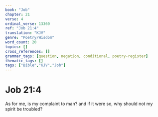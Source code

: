 ```yaml
---
book: "Job"
chapter: 21
verse: 4
ordinal_verse: 13360
ref: "Job 21:4"
translation: "KJV"
genre: "Poetry/Wisdom"
word_count: 20
topics: []
cross_references: []
grammar_tags: [question, negation, conditional, poetry-register]
thematic_tags: []
tags: ["Bible","KJV","Job"]
---
```


# Job 21:4

As for me, is my complaint to man? and if it were so, why should not my spirit be troubled?
